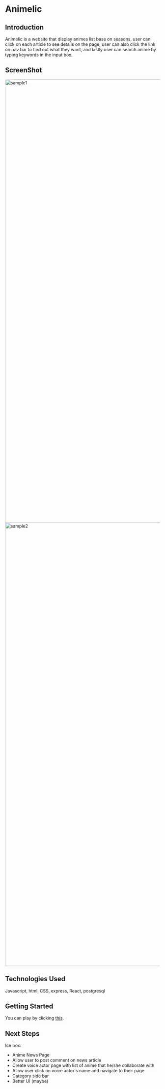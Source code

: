 # Animelic

## Introduction

Animelic is a website that display animes list base on seasons, user can click on each article to see details on the page, user can also click the link on nav bar to find out what they want, and lastly user can search anime by typing keywords in the input box.

## ScreenShot

<img width="1440" alt="sample1" src="https://i.postimg.cc/C5Lp5LrF/Screenshot-2023-11-09-at-11-44-21-PM.png">
<img width="1440" alt="sample2" src="https://i.postimg.cc/7L9kk2XB/Screenshot-2023-11-09-at-11-46-49-PM.png">

## Technologies Used

Javascript, html, CSS, express, React, postgresql

## Getting Started

You can play by clicking [this]().

## Next Steps

Ice box:

- Anime News Page
- Allow user to post comment on news article
- Create voice actor page with list of anime that he/she collaborate with
- Allow user click on voice actor's name and navigate to their page
- Category side bar
- Better UI (maybe)
